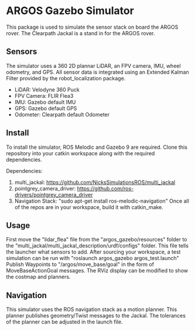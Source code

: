 # ARGOS Gazebo Simulator
This package is used to simulate the sensor stack on board the ARGOS rover. The Clearpath Jackal is a stand in for the ARGOS rover. 
## Sensors
The simulator uses a 360 2D plannar LiDAR, an FPV camera, IMU, wheel odometry, and GPS. All sensor data is integrated using an Extended Kalman Filter provided by the robot_localization package. 
* LiDAR: Velodyne 360 Puck
* FPV Camera: FLIR Flea3
* IMU: Gazebo default IMU
* GPS: Gazebo default GPS
* Odometer: Clearpath default Odometer
## Install
To install the simulator, ROS Melodic and Gazebo 9 are required. Clone this repository into your catkin workspace along with the required dependencies.

Dependencies:
1. multi_jackal: https://github.com/NicksSimulationsROS/multi_jackal
2. pointgrey_camera_driver: https://github.com/ros-drivers/pointgrey_camera_driver
3. Navigation Stack: "sudo apt-get install ros-melodic-navigation"
Once all of the repos are in your workspace, build it with catkin_make. 
## Usage
First move the "lidar_flea" file from the "argos_gazebo/resources" folder to the "multi_jackal/multi_jackal_description/urdf/configs" folder. This file tells the launcher what sensors to add. 
After sourcing your workspace, a test simulation can be run with "roslaunch argos_gazebo argos_test.launch"
Publish Waypoints to "/argos/move_base/goal" in the form of MoveBaseActionGoal messages. The RViz display can be modified to show the costmap and planners. 
## Navigation
This simulator uses the ROS navigation stack as a motion planner. This planner publishes geometry/Twist messages to the Jackal. The tolerances of the planner can be adjusted in the launch file. 
